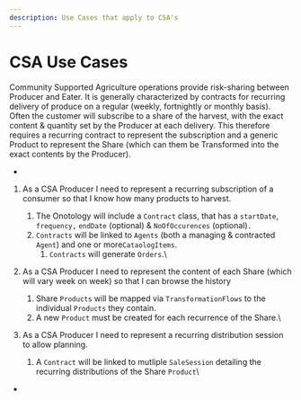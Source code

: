 ```yaml
---
description: Use Cases that apply to CSA's
---
```


# CSA Use Cases

Community Supported Agriculture operations provide risk-sharing between Producer and Eater. It is generally characterized by contracts for recurring delivery of produce on a regular (weekly, fortnightly or monthly basis). Often the customer will subscribe to a share of the harvest, with the exact content & quantity set by the Producer at each delivery. This therefore requires a recurring contract to represent the subscription and a generic Product to represent the Share (which can them be Transformed into the exact contents by the Producer).

*



1. As a CSA Producer I need to represent a recurring subscription of a consumer so that I know how many products to harvest.
   1. The Onotology will include a `Contract` class, that has a `startDate`, `frequency,`  `endDate` (optional) & `NoOfOccurences` (optional)`.`&#x20;
   2. `Contracts` will be linked to `Agents` (both a managing & contracted `Agent`) and one or more`CataologItems`.&#x20;
      1. `Contracts` will generate `Orders`.\

2. As a CSA Producer I need to represent the content of each Share (which will vary week on week) so that I can browse the history
   1. Share `Products` will be mapped via `TransformationFlows` to the individual `Products` they contain.
   2. A new `Product` must be created for each recurrence of the Share.\

3. As a CSA Producer I need to represent a recurring distribution session to allow planning.
   1. A `Contract` will be linked to mutliple `SaleSession` detailing the recurring distributions of the Share `Product`\






*
